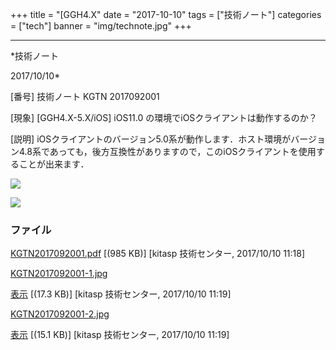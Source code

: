 ﻿+++
title = "[GGH4.X"
date = "2017-10-10"
tags = ["技術ノート"]
categories = ["tech"]
banner = "img/technote.jpg"
+++

-----------------------------------------------------------------------------------------------------------------------------

*技術ノート

2017/10/10*


[番号]
技術ノート KGTN 2017092001

[現象]
[GGH4.X-5.X/iOS] iOS11.0 の環境でiOSクライアントは動作するのか？

[説明]
iOSクライアントのバージョン5.0系が動作します．ホスト環境がバージョン4.8系であっても，後方互換性がありますので，このiOSクライアントを使用することが出来ます．

![](http://techreport.kitasp.net/attachments/download/3833/KGTN2017092001-1.jpg)

![](http://techreport.kitasp.net/attachments/download/3834/KGTN2017092001-2.jpg)


### ファイル

 
 


[KGTN2017092001.pdf](http://techreport.kitasp.net/attachments/download/3832/KGTN2017092001.pdf)
 [(985 KB)] [kitasp 技術センター, 2017/10/10
11:18]

[KGTN2017092001-1.jpg](http://techreport.kitasp.net/attachments/download/3833/KGTN2017092001-1.jpg)

[表示](http://techreport.kitasp.net/attachments/3833/KGTN2017092001-1.jpg "表示")
 [(17.3 KB)] [kitasp 技術センター, 2017/10/10
11:19]

[KGTN2017092001-2.jpg](http://techreport.kitasp.net/attachments/download/3834/KGTN2017092001-2.jpg)

[表示](http://techreport.kitasp.net/attachments/3834/KGTN2017092001-2.jpg "表示")
 [(15.1 KB)] [kitasp 技術センター, 2017/10/10
11:19]


 


 

